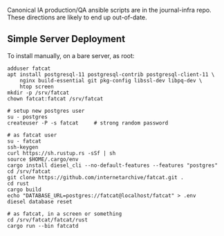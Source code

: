 
Canonical IA production/QA ansible scripts are in the journal-infra repo. These
directions are likely to end up out-of-date.

## Simple Server Deployment

To install manually, on a bare server, as root:

    adduser fatcat
    apt install postgresql-11 postgresql-contrib postgresql-client-11 \
        nginx build-essential git pkg-config libssl-dev libpq-dev \
        htop screen
    mkdir -p /srv/fatcat
    chown fatcat:fatcat /srv/fatcat

    # setup new postgres user
    su - postgres
    createuser -P -s fatcat     # strong random password

    # as fatcat user
    su - fatcat
    ssh-keygen
    curl https://sh.rustup.rs -sSf | sh
    source $HOME/.cargo/env
    cargo install diesel_cli --no-default-features --features "postgres"
    cd /srv/fatcat
    git clone https://github.com/internetarchive/fatcat.git .
    cd rust
    cargo build
    echo "DATABASE_URL=postgres://fatcat@localhost/fatcat" > .env
    diesel database reset

    # as fatcat, in a screen or something
    cd /srv/fatcat/fatcat/rust
    cargo run --bin fatcatd
